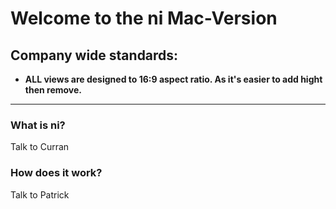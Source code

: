 # Welcome to the ni Mac-Version


## Company wide standards:

- **ALL views are designed to 16:9 aspect ratio. As it's easier to add hight then remove.**

---  

### What is ni?  
Talk to Curran


### How does it work?
Talk to Patrick
